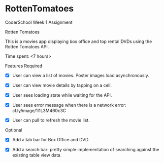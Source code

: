 # RottenTomatoes
CoderSchool Week 1 Assignment

Rotten Tomatoes

This is a movies app displaying box office and top rental DVDs using the Rotten Tomatoes API.

Time spent: <7 hours>

Features
Required

* [x] User can view a list of movies. Poster images load asynchronously.

* [x] User can view movie details by tapping on a cell.

* [x] User sees loading state while waiting for the API.

* [x] User sees error message when there is a network error: cl.ly/image/1l1L3M460c3C

* [x] User can pull to refresh the movie list.

Optional

* [x] Add a tab bar for Box Office and DVD.

* [x] Add a search bar: pretty simple implementation of searching against the existing table view data.
